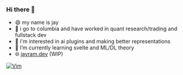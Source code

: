 ### Hi there 👋

- 😄 my name is jay
- 🏫 i go to columbia and have worked in quant research/trading and fullstack dev
- 🔭 i'm interested in ai plugins and making better representations
- 🌱 I’m currently learning svelte and ML/DL theory
- 🌐 [jayram.dev](https://jayram.dev) (WIP)


[![Vim](https://img.shields.io/badge/VIM-%2311AB00.svg?style=for-the-badge&logo=vim&logoColor=white)](https://github.com/Soycid/nvim)
